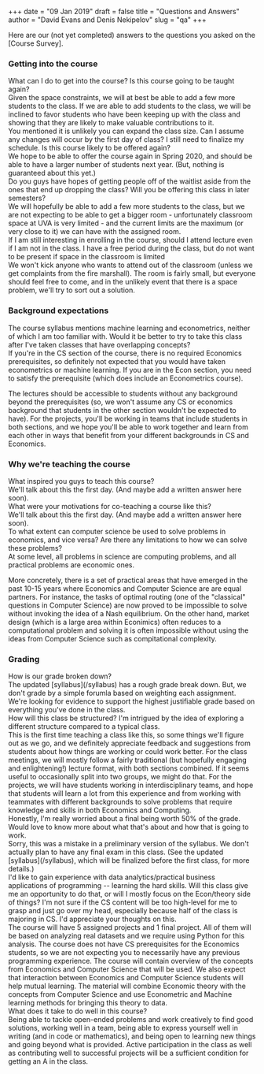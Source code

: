 +++
date = "09 Jan 2019"
draft = false
title = "Questions and Answers"
author = "David Evans and Denis Nekipelov"
slug = "qa"
+++

Here are our (not yet completed) answers to the questions you asked on the [Course Survey].

### Getting into the course

   <div class="question">
What can I do to get into the course? Is this course going to be taught again?
   </div>
   <div class="answer">
Given the space constraints, we will at best be able to add a few more students to the class. If we are able to add students to the class, we will be inclined to favor students who have been keeping up with the class and showing that they are likely to make valuable contributions to it.
   </div>

   <div class="question"> 
You mentioned it is unlikely you can expand the class size. Can I assume any changes will occur by the first day of class? I still need to finalize my schedule.  Is this course likely to be offered again?
   </div>
   <div class="answer">
We hope to be able to offer the course again in Spring 2020, and
should be able to have a larger number of students next year. (But,
nothing is guaranteed about this yet.)
   </div>

   <div class="question"> 
Do you guys have hopes of getting people off of the waitlist aside from the ones that end up dropping the class? Will you be offering this class in later semesters? 
   </div>
   <div class="answer">
We will hopefully be able to add a few more students to the class, but we are not expecting to be able to get a bigger room - unfortunately classroom space at UVA is very limited - and the current limits are the maximum (or very close to it) we can have with the assigned room.  
   </div>

   <div class="question">
If I am still interesting in enrolling in the course, should I attend lecture even if I am not in the class. I have a free period during the class, but do not want to be present if space in the classroom is limited
   </div>
   <div class="answer">
We won't kick anyone who wants to attend out of the classroom (unless
we get complaints from the fire marshall). The room is fairly small,
but everyone should feel free to come, and in the unlikely event that
there is a space problem, we'll try to sort out a solution.
   </div>

### Background expectations

   <div class="question">
The course syllabus mentions machine learning and econometrics, neither of which I am too familiar with. Would it be better to try to take this class after I've taken classes that have overlapping concepts?
   </div>
   <div class="answer">
If you're in the CS section of the course, there is no required Economics prerequisites, so definitely not expected that you would have taken econometrics or machine learning. If you are in the Econ section, you need to satisfy the prerequisite (which does include an Econometrics course).

The lectures should be accessible to students without any background
beyond the prerequisites (so, we won't assume any CS or economics
background that students in the other section wouldn't be expected to
have). For the projects, you'll be working in teams that include
students in both sections, and we hope you'll be able to work together
and learn from each other in ways that benefit from your different
backgrounds in CS and Economics.
   </div>

### Why we're teaching the course

   <div class="question">
What inspired you guys to teach this course? 
   </div>
   <div class="answer">
We'll talk about this the first day. (And maybe add a written answer here soon).
   </div>

   <div class="question">
What were your motivations for co-teaching a course like this?
   </div>
   <div class="answer">
We'll talk about this the first day. (And maybe add a written answer here soon).
   </div>

   <div class="question">
To what extent can computer science be used to solve problems in economics, and vice versa? Are there any limitations to how we can solve these problems?
   </div>
   <div class="answer">
At some level, all problems in science are computing problems, and all practical problems are economic ones. 

More concretely, there is a set of practical areas that have emerged in the past 10-15
years where Economics and Computer Science are are equal partners. For
instance, the tasks of optimal routing (one of the "classical"
questions in Computer Science) are now proved to be impossible to
solve without invoking the idea of a Nash equilibrium. On the other
hand, market design (which is a large area within Econimics) often
reduces to a computational problem and solving it is often impossible
without using the ideas from Computer Science such as compitational
complexity.  
   </div>

### Grading

   <div class="question">
How is our grade broken down? 
   </div>
   <div class="answer">
The updated [syllabus](/syllabus) has a rough grade break down. But, we don't grade by a simple forumla based on weighting each assignment. We're looking for evidence to support the highest justifiable grade based on everything you've done in the class.
   </div>

   <div class="question">
How will this class be structured? I'm intrigued by the idea of exploring a different structure compared to a typical class.
   </div>
   <div class="answer">
This is the first time teaching a class like this, so some things
we'll figure out as we go, and we definitely appreciate feedback and
suggestions from students about how things are working or could work
better. For the class meetings, we will mostly follow a fairly
traditional (but hopefully engaging and enlightening!) lecture format,
with both sections combined. If it seems useful to occasionally split
into two groups, we might do that. For the projects, we will have
students working in interdisciplinary teams, and hope that students
will learn a lot from this experience and from working with teammates
with different backgrounds to solve problems that require knowledge
and skills in both Economics and Computing.
   </div>

   <div class="question">
Honestly, I'm really worried about a final being worth 50% of the grade. Would love to know more about what that's about and how that is going to work.
   </div>
   <div class="answer">
Sorry, this was a mistake in a preliminary version of the syllabus. We don't actually plan to have any final exam in this class.  (See the updated [syllabus](/syllabus), which will be finalized before the first class, for more details.)
   </div>

   <div class="question">
I'd like to gain experience with data analytics/practical business applications of programming -- learning the hard skills. Will this class give me an opportunity to do that, or will I mostly focus on the Econ/theory side of things? I'm not sure if the CS content will be too high-level for me to grasp and just go over my head, especially because half of the class is majoring in CS. I'd appreciate your thoughts on this. 
   </div>
   <div class="answer">
The course will have 5 assigned projects and 1 final project. All of
   them will be based on analyzing real datasets and we require using
   Python for this analysis. The course does not have CS prerequisites
   for the Economics students, so we are not expecting you to necessarily have any previous programming experience. The course will contain overview of the
   concepts from Economics and Computer Science that will be used. We
   also expect that interaction between Economics and Computer Science
   students will help mutual learning. The material will combine
   Economic theory with the concepts from Computer Science and use
   Econometric and Machine learning methods for bringing this theory
   to data.  </div>

   <div class="question">
What does it take to do well in this course? 
   </div>
   <div class="answer">
Being able to tackle open-ended problems and work creatively to find
good solutions, working well in a team, being able to express yourself
well in writing (and in code or mathematics), and being open to
learning new things and going beyond what is provided. Active
participation in the class as well as contributing well to successful
projects will be a sufficient condition for getting an A in the class.
   </div>


